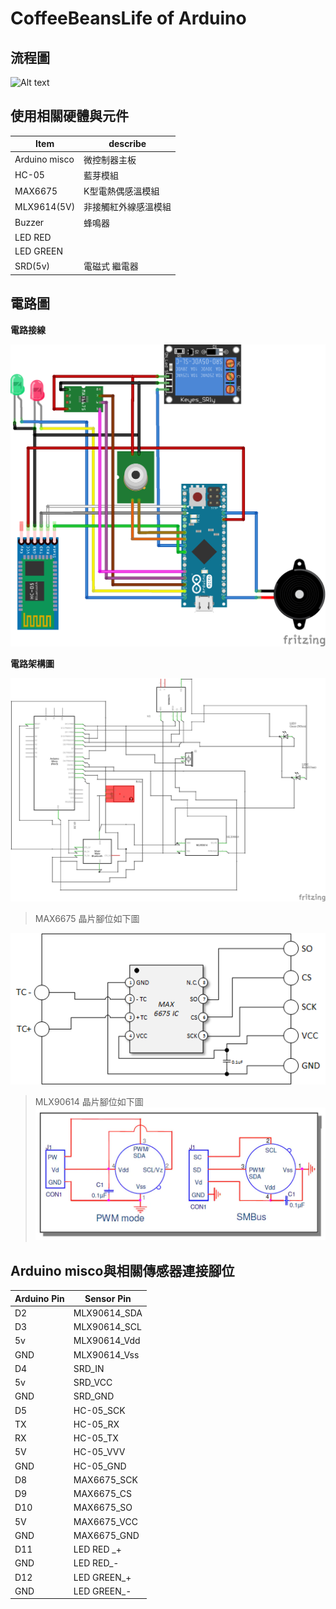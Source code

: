 # CoffeeBeansLife of Arduino

## 流程圖

![Alt text](../assets/program_flow_chart.png "program flow chart")

## 使用相關硬體與元件

 Item | describe |
 -------|---------
  Arduino misco | 微控制器主板 |
  HC-05 | 藍芽模組
  MAX6675 | K型電熱偶感溫模組 |
  MLX9614(5V) | 非接觸紅外線感溫模組 |
  Buzzer | 蜂鳴器 |
  LED RED | |
  LED GREEN | |
   SRD(5v) | 電磁式 繼電器 |

## 電路圖

**電路接線**

![Alt text](./assets/circuit_diagram_bb.png "電路接線圖")

**電路架構圖**

![Alt text](./assets/circuit_diagram_fframework.png "電路架構圖")

>MAX6675 晶片腳位如下圖

![Alt text](./assets/MAX6675-K-Thermocouple-Module.png "電路佈線圖")

>MLX90614 晶片腳位如下圖
![Alt text](./assets/mlx90614.png "電路佈線圖")

## Arduino misco與相關傳感器連接腳位

   Arduino Pin   |   Sensor Pin   |
---------------- | -------------- |
 D2 | MLX90614_SDA |
 D3 | MLX90614_SCL |
 5v | MLX90614_Vdd |
 GND | MLX90614_Vss |
 D4 | SRD_IN |
 5v | SRD_VCC |
 GND | SRD_GND |
 D5 | HC-05_SCK |
 TX | HC-05_RX |
 RX | HC-05_TX |
 5V | HC-05_VVV |
 GND | HC-05_GND |
 D8 | MAX6675_SCK |
 D9 | MAX6675_CS |
 D10 | MAX6675_SO |
 5V | MAX6675_VCC |
 GND | MAX6675_GND |
 D11 | LED RED _+|
 GND | LED RED_- |
 D12 | LED GREEN_+|
 GND | LED GREEN_- |
